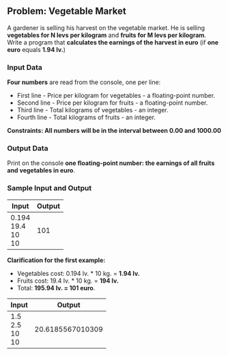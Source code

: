 ## Problem: Vegetable Market

A gardener is selling his harvest on the vegetable market. He is selling **vegetables for N levs per kilogram** and **fruits for M levs per kilogram**. Write a program that **calculates the earnings of the harvest in euro** (if **one euro** equals **1.94 lv.**)

### Input Data

**Four numbers** are read from the console, one per line: 
* First line - Price per kilogram for vegetables - a floating-point number.
* Second line - Price per kilogram for fruits - a floating-point number.
* Third line - Total kilograms of vegetables - an integer.
* Fourth line - Total kilograms of fruits - an integer. 

**Constraints: All numbers will be in the interval between 0.00 and 1000.00**

### Output Data

Print on the console **one floating-point number: the earnings of all fruits and vegetables in euro**.

### Sample Input and Output

| Input   | Output  |
|-----------|----------|
|0.194<br>19.4<br>10<br>10|101 | 

**Clarification for the first example:**

* Vegetables cost: 0.194 lv. \* 10 kg. = **1.94 lv.**
* Fruits cost: 19.4 lv. \* 10 kg.  = **194 lv.**
* Total: **195.94 lv. = 101 euro**. 

| Input    | Output      |
|-----------|----------------|
|1.5<br>2.5<br>10<br>10|20.6185567010309| 